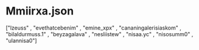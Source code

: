 # Mmiirxa.json
["lzeuss" , "evethatcebenim" , "emine_xpx" , "cananingalerisiaskom" , "bilaldurmuss.1" , "beyzagalava" , "nesliistew" , "nisaa.yc" , "nisosumm0" , "ulannisa0"]
